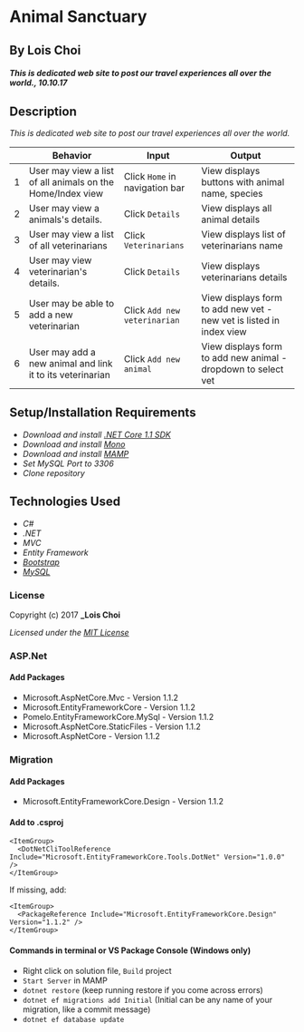 ﻿# Animal Sanctuary

## By Lois Choi

#### _This is dedicated web site to post our travel experiences all over the world., 10.10.17_


## Description

_This is dedicated web site to post our travel experiences all over the world._

|| Behavior  | Input  | Output  |
|---|---|---|---|
|1| User may view a list of all animals on the Home/Index view  | Click `Home` in navigation bar  | View displays buttons with animal name, species|
|2| User may view a animals's details. | Click `Details`  | View displays all animal details |
|3| User may view a list of all veterinarians | Click `Veterinarians`| View displays list of veterinarians name|
|4| User may view veterinarian's details. | Click `Details` | View displays veterinarians details |
|5| User may be able to add a new veterinarian | Click `Add new veterinarian` | View displays form to add new vet - new vet is listed in index view |
|6| User may add a new animal and link it to its veterinarian | Click `Add new animal` | View displays form to add new animal - dropdown to select vet |


## Setup/Installation Requirements

* _Download and install [.NET Core 1.1 SDK](https://www.microsoft.com/net/download/core)_
* _Download and install [Mono](http://www.mono-project.com/download/)_
* _Download and install [MAMP](https://www.mamp.info/en/)_
* _Set MySQL Port to 3306_
* _Clone repository_


## Technologies Used
* _C#_
* _.NET_
* _MVC_
* _Entity Framework_
* _[Bootstrap](http://getbootstrap.com/getting-started/)_
* _[MySQL](https://www.mysql.com/)_

### License

Copyright (c) 2017 **_Lois Choi**

*Licensed under the [MIT License](https://opensource.org/licenses/MIT)*


### ASP.Net
#### Add Packages
* Microsoft.AspNetCore.Mvc - Version 1.1.2
* Microsoft.EntityFrameworkCore - Version 1.1.2
* Pomelo.EntityFrameworkCore.MySql - Version 1.1.2
* Microsoft.AspNetCore.StaticFiles - Version 1.1.2
* Microsoft.AspNetCore - Version 1.1.2

### Migration
#### Add Packages
* Microsoft.EntityFrameworkCore.Design - Version 1.1.2

#### Add to .csproj
```
<ItemGroup>
  <DotNetCliToolReference Include="Microsoft.EntityFrameworkCore.Tools.DotNet" Version="1.0.0" />
</ItemGroup>
```
If missing, add:
```
<ItemGroup>
  <PackageReference Include="Microsoft.EntityFrameworkCore.Design" Version="1.1.2" />
</ItemGroup>
```

#### Commands in terminal or VS Package Console (Windows only)
* Right click on solution file, `Build` project
* `Start Server` in MAMP
* `dotnet restore` (keep running restore if you come across errors)
* `dotnet ef migrations add Initial` (Initial can be any name of your migration, like a commit message)
* `dotnet ef database update`